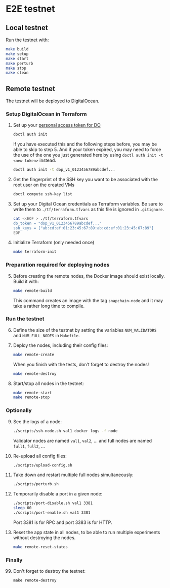 # E2E testnet

## Local testnet

Run the testnet with:
```sh
make build
make setup
make start
make perturb
make stop
make clean
```

## Remote testnet

The testnet will be deployed to DigitalOcean.

### Setup DigitalOcean in Terraform

1. Set up your [personal access token for DO](https://docs.digitalocean.com/reference/api/create-personal-access-token/)
    ```bash
    doctl auth init
    ```
    If you have executed this and the following steps before, you may be able to skip to step 5.
    And if your token expired, you may need to force the use of the one you just generated here by using `doctl auth init -t <new token>` instead.
    ```bash
    doctl auth init -t dop_v1_0123456789abcdef...
    ```
2. Get the fingerprint of the SSH key you want to be associated with the root user on the created VMs
    ```bash
    doctl compute ssh-key list
    ```
3. Set up your Digital Ocean credentials as Terraform variables. Be sure to write them to `./tf/terraform.tfvars` as this file is ignored in `.gitignore`.
    ```bash
    cat <<EOF > ./tf/terraform.tfvars
    do_token = "dop_v1_0123456789abcdef..."
    ssh_keys = ["ab:cd:ef:01:23:45:67:89:ab:cd:ef:01:23:45:67:89"]
    EOF
    ```
4. Initialize Terraform (only needed once)
    ```bash
    make terraform-init
    ```

### Preparation required for deploying nodes

5. Before creating the remote nodes, the Docker image should exist locally. Build it with:
    ```sh
    make remote-build
    ```
    This command creates an image with the tag `snapchain-node` and it may take a rather long time to compile.

### Run the testnet

6. Define the size of the testnet by setting the variables `NUM_VALIDATORS` and `NUM_FULL_NODES` in
   `Makefile`.

7. Deploy the nodes, including their config files:
    ```sh
    make remote-create
    ```

    When you finish with the tests, don't forget to destroy the nodes!
    ```sh
    make remote-destroy
    ```

8. Start/stop all nodes in the testnet:
    ```sh
    make remote-start
    make remote-stop
    ```

### Optionally 

9. See the logs of a node:
    ```sh
    ./scripts/ssh-node.sh val1 docker logs -f node
    ```
    Validator nodes are named `val1`, `val2`, ... and full nodes are named `full1`, `full2`, ...

10. Re-upload all config files:
    ```sh
    ./scripts/upload-config.sh
    ```

11. Take down and restart multiple full nodes simultaneously:
    ```sh
    ./scripts/perturb.sh
    ```

12. Temporarily disable a port in a given node:
    ```sh
    ./scripts/port-disable.sh val1 3381
    sleep 60
    ./scripts/port-enable.sh val1 3381
    ```
    Port 3381 is for RPC and port 3383 is for HTTP.

13. Reset the app state in all nodes, to be able to run multiple experiments without destroying the nodes.
    ```sh
    make remote-reset-states
    ```

### Finally

99. Don't forget to destroy the testnet:
    ```
    make remote-destroy
    ```
